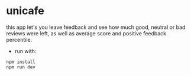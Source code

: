 # unicafe

this app let's you leave feedback and see how much good, neutral or bad reviews were left, as well as average score and positive feedback percentile.
- run with:
```console
npm install
npm run dev
```
